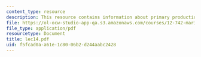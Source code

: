 ```yaml
---
content_type: resource
description: This resource contains information about primary production.
file: https://ol-ocw-studio-app-qa.s3.amazonaws.com/courses/12-742-marine-chemistry-fall-2006/f5fcad0aa61e1c8006b2d244aabc2428_lec14.pdf
file_type: application/pdf
resourcetype: Document
title: lec14.pdf
uid: f5fcad0a-a61e-1c80-06b2-d244aabc2428
---
```

